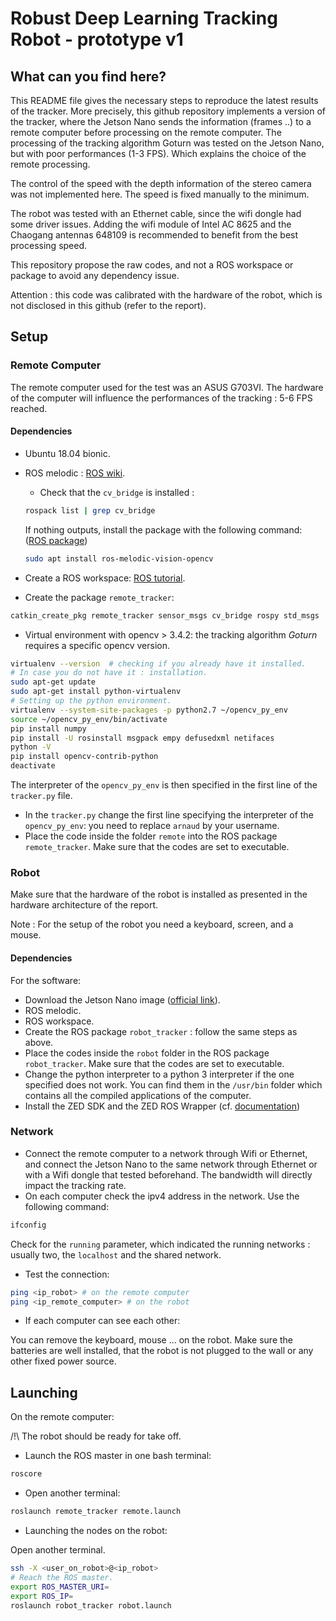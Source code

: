 # Robust Deep Learning Tracking Robot - prototype v1

## What can you find here?

This README file gives the necessary steps to reproduce the latest results of the tracker. More precisely, this github repository implements a version of the tracker, where the Jetson Nano sends the information (frames ..) to a remote computer before processing on the remote computer. The processing of the tracking algorithm Goturn was tested on the Jetson Nano, but with poor performances (1-3 FPS). Which explains the choice of the remote processing.

The control of the speed with the depth information of the stereo camera was not implemented here. The speed is fixed manually to the minimum.

The robot was tested with an Ethernet cable, since the wifi dongle had some driver issues. Adding the  wifi module of Intel AC 8625 and the Chaogang antennas 648109 is recommended to benefit from the best processing speed.

This repository propose the raw codes, and not a ROS workspace or package to avoid any dependency issue.

Attention : this code was calibrated with the hardware of the robot, which is not disclosed in this  github (refer to the report).

## Setup

### Remote Computer

The remote computer used for the test was an ASUS G703VI. The hardware of the computer will influence the performances of the tracking : 5-6 FPS reached.

#### Dependencies

* Ubuntu 18.04 bionic.

* ROS melodic : [ROS wiki](http://wiki.ros.org/melodic/Installation/Ubuntu).

  * Check that  the `cv_bridge`  is installed : 

  ```bash
  rospack list | grep cv_bridge
  ```

  If nothing outputs, install the package with the following command: ([ROS package](http://wiki.ros.org/vision_opencv))

  ```bash
  sudo apt install ros-melodic-vision-opencv
  ```

* Create a ROS workspace: [ROS tutorial](http://wiki.ros.org/catkin/Tutorials/create_a_workspace).

* Create the package `remote_tracker`: 

```bash
catkin_create_pkg remote_tracker sensor_msgs cv_bridge rospy std_msgs
```

* Virtual environment with opencv > 3.4.2: the tracking algorithm *Goturn* requires a specific opencv version.

```bash
virtualenv --version  # checking if you already have it installed.
# In case you do not have it : installation.
sudo apt-get update
sudo apt-get install python-virtualenv
# Setting up the python environment.
virtualenv --system-site-packages -p python2.7 ~/opencv_py_env
source ~/opencv_py_env/bin/activate
pip install numpy
pip install -U rosinstall msgpack empy defusedxml netifaces
python -V
pip install opencv-contrib-python
deactivate
```

The interpreter of the `opencv_py_env` is then specified in the first line of the `tracker.py` file.

* In the `tracker.py` change the first line specifying the interpreter of the `opencv_py_env`: you need to replace `arnaud` by your username.
* Place the code inside the folder `remote` into the ROS package `remote_tracker`.  Make sure that the codes are set to executable.

### Robot

Make sure that the hardware of the robot is installed as presented in the hardware architecture of the report.

Note : For the setup of the robot you need a keyboard, screen, and a mouse.

#### Dependencies

For the software:

* Download the Jetson Nano image ([official link](https://developer.nvidia.com/embedded/learn/get-started-jetson-nano-devkit#write)).
* ROS melodic.
* ROS workspace.
* Create the ROS package `robot_tracker` : follow the same steps as above.
* Place the codes inside the `robot` folder in the ROS package `robot_tracker`. Make sure that the codes are set to executable.
* Change the python interpreter to a python 3 interpreter if the one specified does not work. You can find them in the `/usr/bin` folder which contains all the compiled applications of the computer.
* Install the ZED SDK  and the ZED ROS Wrapper (cf. [documentation](https://www.stereolabs.com/docs/getting-started/))

### Network

* Connect the remote computer to a network through Wifi or Ethernet, and connect the Jetson Nano to the same network through Ethernet or with a Wifi dongle that tested beforehand. The bandwidth will directly impact the tracking rate.
* On each computer check the ipv4 address in the network. Use the following command:

```bash
ifconfig
```

Check for the `running` parameter, which indicated the running networks : usually two, the `localhost` and the shared network.

* Test the connection:

```bash
ping <ip_robot> # on the remote computer
ping <ip_remote_computer> # on the robot
```

* If each computer can see each other:

You can remove the keyboard, mouse ... on the robot. Make sure the batteries are well installed, that the robot is not plugged to the wall or any other fixed power source.

## Launching

On the remote computer:

/!\ The robot should be ready for take off.

- Launch the ROS master in one bash terminal:

```bash
roscore
```

- Open another terminal:

```bash
roslaunch remote_tracker remote.launch
```

<!--

- Reach the robot through ssh and launch the zed camera:

Open another terminal.

```bash
ssh -X <user_on_robot>@<ip_robot>
# Reach the ROS master.
export ROS_MASTER_URI=
export ROS_IP=
roslaunch zed_wrapper zed.launch
```

-->

- Launching the nodes on the robot:

Open another terminal.

```bash
ssh -X <user_on_robot>@<ip_robot>
# Reach the ROS master.
export ROS_MASTER_URI=
export ROS_IP=
roslaunch robot_tracker robot.launch
```



